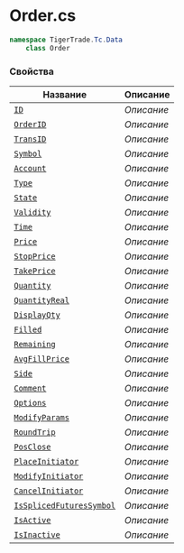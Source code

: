 
# Order.cs
```csharp
namespace TigerTrade.Tc.Data  
    class Order
```

### Свойства
| Название | Описание |
| --- | --- |
| [`ID`](./Свойства/ID.md) | *Описание* |
| [`OrderID`](./Свойства/OrderID.md) | *Описание* |
| [`TransID`](./Свойства/TransID.md) | *Описание* |
| [`Symbol`](./Свойства/Symbol.md) | *Описание* |
| [`Account`](./Свойства/Account.md) | *Описание* |
| [`Type`](./Свойства/Type.md) | *Описание* |
| [`State`](./Свойства/State.md) | *Описание* |
| [`Validity`](./Свойства/Validity.md) | *Описание* |
| [`Time`](./Свойства/Time.md) | *Описание* |
| [`Price`](./Свойства/Price.md) | *Описание* |
| [`StopPrice`](./Свойства/StopPrice.md) | *Описание* |
| [`TakePrice`](./Свойства/TakePrice.md) | *Описание* |
| [`Quantity`](./Свойства/Quantity.md) | *Описание* |
| [`QuantityReal`](./Свойства/QuantityReal.md) | *Описание* |
| [`DisplayQty`](./Свойства/DisplayQty.md) | *Описание* |
| [`Filled`](./Свойства/Filled.md) | *Описание* |
| [`Remaining`](./Свойства/Remaining.md) | *Описание* |
| [`AvgFillPrice`](./Свойства/AvgFillPrice.md) | *Описание* |
| [`Side`](./Свойства/Side.md) | *Описание* |
| [`Comment`](./Свойства/Comment.md) | *Описание* |
| [`Options`](./Свойства/Options.md) | *Описание* |
| [`ModifyParams`](./Свойства/ModifyParams.md) | *Описание* |
| [`RoundTrip`](./Свойства/RoundTrip.md) | *Описание* |
| [`PosClose`](./Свойства/PosClose.md) | *Описание* |
| [`PlaceInitiator`](./Свойства/PlaceInitiator.md) | *Описание* |
| [`ModifyInitiator`](./Свойства/ModifyInitiator.md) | *Описание* |
| [`CancelInitiator`](./Свойства/CancelInitiator.md) | *Описание* |
| [`IsSplicedFuturesSymbol`](./Свойства/IsSplicedFuturesSymbol.md) | *Описание* |
| [`IsActive`](./Свойства/IsActive.md) | *Описание* |
| [`IsInactive`](./Свойства/IsInactive.md) | *Описание* |

